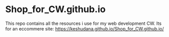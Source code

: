 # Shop_for_CW.github.io
This repo contains all the resources i use for my web development CW. Its for an eccommere site: 
https://keshudana.github.io/Shop_for_CW.github.io/

